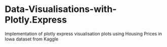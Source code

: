 # Data-Visualisations-with-Plotly.Express
Implementation of plotly express visualisation plots using Housing Prices in Iowa dataset from Kaggle
